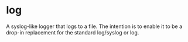 # log

A syslog-like logger that logs to a file. The intention is to enable it to be a drop-in replacement for the standard log/syslog or log.
